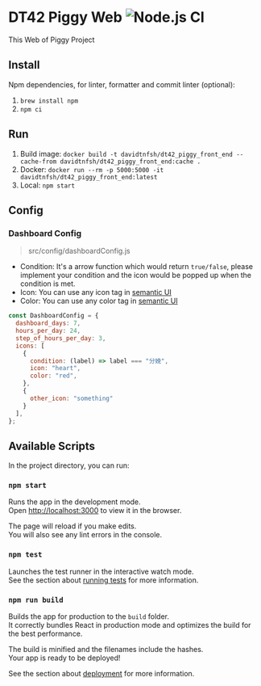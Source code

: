 # DT42 Piggy Web ![Node.js CI](https://github.com/david30907d/DT42_PIGGY_WEB/workflows/Node.js%20CI/badge.svg)

This Web of Piggy Project

## Install

Npm dependencies, for linter, formatter and commit linter (optional):
1. `brew install npm`
2. `npm ci`

## Run

1. Build image: `docker build -t davidtnfsh/dt42_piggy_front_end --cache-from davidtnfsh/dt42_piggy_front_end:cache .`
2. Docker: `docker run --rm -p 5000:5000 -it davidtnfsh/dt42_piggy_front_end:latest`
3. Local: `npm start`

## Config
### Dashboard Config

> src/config/dashboardConfig.js

* Condition: It's a arrow function which would return `true/false`, please implement your condition and the icon would be popped up when the condition is met.
* Icon: You can use any icon tag in [semantic UI](https://react.semantic-ui.com/elements/icon/)
* Color: You can use any color tag in [semantic UI](https://react.semantic-ui.com/elements/label/#variations-colored)

```js
const DashboardConfig = {
  dashboard_days: 7,
  hours_per_day: 24,
  step_of_hours_per_day: 3,
  icons: [
    {
      condition: (label) => label === "分娩",
      icon: "heart",
      color: "red",
    },
    {
      other_icon: "something"
    }
  ],
};
```

## Available Scripts

In the project directory, you can run:

### `npm start`

Runs the app in the development mode.<br />
Open [http://localhost:3000](http://localhost:3000) to view it in the browser.

The page will reload if you make edits.<br />
You will also see any lint errors in the console.

### `npm test`

Launches the test runner in the interactive watch mode.<br />
See the section about [running tests](https://facebook.github.io/create-react-app/docs/running-tests) for more information.

### `npm run build`

Builds the app for production to the `build` folder.<br />
It correctly bundles React in production mode and optimizes the build for the best performance.

The build is minified and the filenames include the hashes.<br />
Your app is ready to be deployed!

See the section about [deployment](https://facebook.github.io/create-react-app/docs/deployment) for more information.
